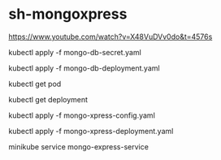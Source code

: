 # sh-mongoxpress

 

https://www.youtube.com/watch?v=X48VuDVv0do&t=4576s


kubectl apply -f mongo-db-secret.yaml




kubectl apply -f mongo-db-deployment.yaml

kubectl get pod

kubectl get deployment


kubectl apply -f mongo-xpress-config.yaml


kubectl apply -f mongo-xpress-deployment.yaml

minikube service mongo-express-service
